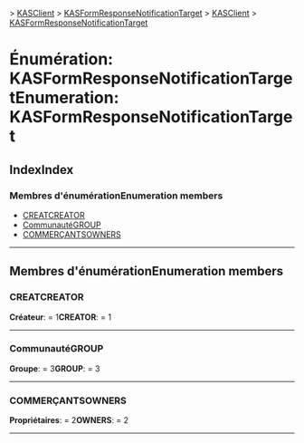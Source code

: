 <span data-ttu-id="3ff0a-101">[](../README.md) > [KASClient](../modules/kasclient.md) > [KASFormResponseNotificationTarget](../enums/kasclient.kasformresponsenotificationtarget.md)</span><span class="sxs-lookup"><span data-stu-id="3ff0a-101">[](../README.md) > [KASClient](../modules/kasclient.md) > [KASFormResponseNotificationTarget](../enums/kasclient.kasformresponsenotificationtarget.md)</span></span>

# <a name="enumeration-kasformresponsenotificationtarget"></a><span data-ttu-id="3ff0a-102">Énumération: KASFormResponseNotificationTarget</span><span class="sxs-lookup"><span data-stu-id="3ff0a-102">Enumeration: KASFormResponseNotificationTarget</span></span>

## <a name="index"></a><span data-ttu-id="3ff0a-103">Index</span><span class="sxs-lookup"><span data-stu-id="3ff0a-103">Index</span></span>

### <a name="enumeration-members"></a><span data-ttu-id="3ff0a-104">Membres d'énumération</span><span class="sxs-lookup"><span data-stu-id="3ff0a-104">Enumeration members</span></span>

* [<span data-ttu-id="3ff0a-105">CREAT</span><span class="sxs-lookup"><span data-stu-id="3ff0a-105">CREATOR</span></span>](kasclient.kasformresponsenotificationtarget.md#creator)
* [<span data-ttu-id="3ff0a-106">Communauté</span><span class="sxs-lookup"><span data-stu-id="3ff0a-106">GROUP</span></span>](kasclient.kasformresponsenotificationtarget.md#group)
* [<span data-ttu-id="3ff0a-107">COMMERÇANTS</span><span class="sxs-lookup"><span data-stu-id="3ff0a-107">OWNERS</span></span>](kasclient.kasformresponsenotificationtarget.md#owners)

---

## <a name="enumeration-members"></a><span data-ttu-id="3ff0a-108">Membres d'énumération</span><span class="sxs-lookup"><span data-stu-id="3ff0a-108">Enumeration members</span></span>

<a id="creator"></a>

###  <a name="creator"></a><span data-ttu-id="3ff0a-109">CREAT</span><span class="sxs-lookup"><span data-stu-id="3ff0a-109">CREATOR</span></span>

<span data-ttu-id="3ff0a-110">**Créateur**: = 1</span><span class="sxs-lookup"><span data-stu-id="3ff0a-110">**CREATOR**:  = 1</span></span>

___

<a id="group"></a>

###  <a name="group"></a><span data-ttu-id="3ff0a-111">Communauté</span><span class="sxs-lookup"><span data-stu-id="3ff0a-111">GROUP</span></span>

<span data-ttu-id="3ff0a-112">**Groupe**: = 3</span><span class="sxs-lookup"><span data-stu-id="3ff0a-112">**GROUP**:  = 3</span></span>

___

<a id="owners"></a>

###  <a name="owners"></a><span data-ttu-id="3ff0a-113">COMMERÇANTS</span><span class="sxs-lookup"><span data-stu-id="3ff0a-113">OWNERS</span></span>

<span data-ttu-id="3ff0a-114">**Propriétaires**: = 2</span><span class="sxs-lookup"><span data-stu-id="3ff0a-114">**OWNERS**:  = 2</span></span>

___

